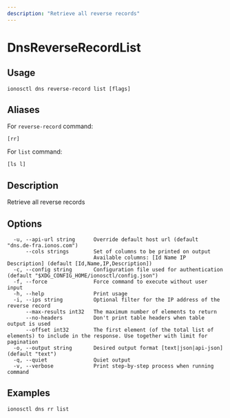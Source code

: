 ```yaml
---
description: "Retrieve all reverse records"
---
```


# DnsReverseRecordList

## Usage

```text
ionosctl dns reverse-record list [flags]
```

## Aliases

For `reverse-record` command:

```text
[rr]
```

For `list` command:

```text
[ls l]
```

## Description

Retrieve all reverse records

## Options

```text
  -u, --api-url string      Override default host url (default "dns.de-fra.ionos.com")
      --cols strings        Set of columns to be printed on output 
                            Available columns: [Id Name IP Description] (default [Id,Name,IP,Description])
  -c, --config string       Configuration file used for authentication (default "$XDG_CONFIG_HOME/ionosctl/config.json")
  -f, --force               Force command to execute without user input
  -h, --help                Print usage
  -i, --ips string          Optional filter for the IP address of the reverse record
      --max-results int32   The maximum number of elements to return
      --no-headers          Don't print table headers when table output is used
      --offset int32        The first element (of the total list of elements) to include in the response. Use together with limit for pagination
  -o, --output string       Desired output format [text|json|api-json] (default "text")
  -q, --quiet               Quiet output
  -v, --verbose             Print step-by-step process when running command
```

## Examples

```text
ionosctl dns rr list
```

